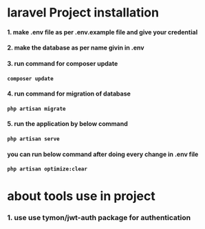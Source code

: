 # laravel Project installation

####  1. make .env file as per .env.example file and give your credential
####  2. make the database as per name givin in .env
####  3. run command for composer update 
####  `composer update` 
####  4.  run command for migration of database 
####  `php artisan migrate`
####  5. run the application by below command
####  `php artisan serve` 


####  you can run below command after doing every change in .env file
####  `php artisan optimize:clear`



# about tools use in project

###  1. use use tymon/jwt-auth package for authentication

